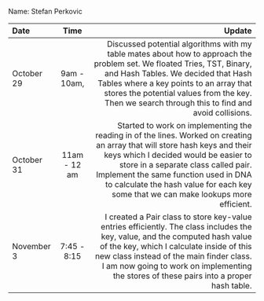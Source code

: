 Name: Stefan Perkovic

| Date       |     Time     |                                                                                                                                                                                                                                                                                                                                     Update |
|:-----------|:------------:|-------------------------------------------------------------------------------------------------------------------------------------------------------------------------------------------------------------------------------------------------------------------------------------------------------------------------------------------:|
| October 29 | 9am - 10am,  |                              Discussed potential algorithms with my table mates about how to approach the problem set. We floated Tries, TST, Binary, and Hash Tables. We decided that Hash Tables where a key points to an array that stores the potential values from the key. Then we search through this to find and avoid collisions. |
| October 31 | 11am - 12 am | Started to work on implementing the reading in of the lines. Worked on creating an array that will store hash keys and their keys which I decided would be easier to store in a separate class called pair. Implement the same function used in DNA to calculate the hash value for each key some that we can make lookups more efficient. |
| November 3 | 7:45 - 8:15  |                         I created a Pair class to store key-value entries efficiently. The class includes the key, value, and the computed hash value of the key, which I calculate inside of this new class instead of the main finder class. I am now going to work on implementing the stores of these pairs into a proper hash table.  |


